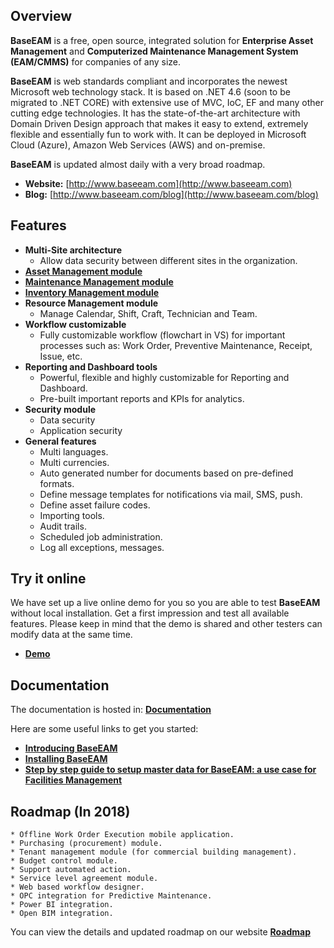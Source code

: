 ## Overview

**BaseEAM** is a free, open source, integrated solution for **Enterprise Asset Management** and **Computerized Maintenance Management System (EAM/CMMS)** for companies of any size. 

**BaseEAM** is web standards compliant and incorporates the newest Microsoft web technology stack. It is based on .NET 4.6 (soon to be migrated to .NET CORE) with extensive use of MVC, IoC, EF and many other cutting edge technologies. It has the state-of-the-art architecture with Domain Driven Design approach that makes it easy to extend, extremely flexible and essentially fun to work with. It can be deployed in Microsoft Cloud (Azure), Amazon Web Services (AWS) and on-premise.

**BaseEAM** is updated almost daily with a very broad roadmap.

* **Website:** [http://www.baseeam.com](http://www.baseeam.com)
* **Blog:** [http://www.baseeam.com/blog](http://www.baseeam.com/blog)

## Features

* **Multi-Site architecture**
    * Allow data security between different sites in the organization.
* [**Asset Management module**](http://baseeam.com/Home/AssetManagement)
* [**Maintenance Management module**](http://baseeam.com/Home/MaintenanceManagement)
* [**Inventory Management module**](http://baseeam.com/Home/InventoryManagement)
* **Resource Management module**
    * Manage Calendar, Shift, Craft, Technician and Team.
* **Workflow customizable**
    * Fully customizable workflow (flowchart in VS) for important processes such as: Work Order, Preventive Maintenance, Receipt, Issue, etc.
* **Reporting and Dashboard tools**
    * Powerful, flexible and highly customizable for Reporting and Dashboard.
    * Pre-built important reports and KPIs for analytics.
* **Security module**
    * Data security
    * Application security
* **General features**
    * Multi languages.
    * Multi currencies.
    * Auto generated number for documents based on pre-defined formats.
    * Define message templates for notifications via mail, SMS, push.
    * Define asset failure codes.
    * Importing tools.
    * Audit trails.   
    * Scheduled job administration.
    * Log all exceptions, messages.

## Try it online

We have set up a live online demo for you so you are able to test **BaseEAM** without local installation. Get a first impression and test all available features. Please keep in mind that the demo is shared and other testers can modify data at the same time.

* [**Demo**](http://app.baseeam.com)

## Documentation

The documentation is hosted in: [**Documentation**](https://baseeam.atlassian.net/wiki/spaces/Baseeamv1/pages)

Here are some useful links to get you started:

* [**Introducing BaseEAM**](https://baseeam.atlassian.net/wiki/spaces/Baseeamv1/pages/39714817/Introducing+BaseEAM)
* [**Installing BaseEAM**](https://baseeam.atlassian.net/wiki/spaces/Baseeamv1/pages/22904902/Installing+BaseEAM)
* [**Step by step guide to setup master data for BaseEAM: a use case for Facilities Management**](https://baseeam.atlassian.net/wiki/spaces/Baseeamv1/pages/81723413/Step+by+step+guide+to+setup+master+data+for+BaseEAM+a+use+case+for+Facilities+Management)

## Roadmap (In 2018)

    * Offline Work Order Execution mobile application.
    * Purchasing (procurement) module.
    * Tenant management module (for commercial building management).
    * Budget control module.
    * Support automated action.
    * Service level agreement module.
    * Web based workflow designer.
    * OPC integration for Predictive Maintenance.
    * Power BI integration.
    * Open BIM integration.
	
You can view the details and updated roadmap on our website [**Roadmap**](http://baseeam.com/Home/Roadmap)
